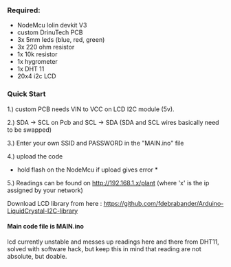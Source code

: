 
### Required:
- NodeMcu lolin devkit V3
- custom DrinuTech PCB
- 3x 5mm leds (blue, red, green)
- 3x 220 ohm resistor
- 1x 10k resistor
- 1x hygrometer
- 1x DHT 11
- 20x4 i2c LCD


### Quick Start

1.) custom PCB needs VIN to VCC on LCD I2C module (5v).

2.) SDA -> SCL on Pcb and SCL -> SDA (SDA and SCL wires basically need to be swapped)

3.) Enter your own SSID and PASSWORD in the "MAIN.ino" file

4.) upload the code
* hold flash on the NodeMcu if upload gives error *

5.) Readings can be found on http://192.168.1.x/plant (where 'x' is the ip assigned by your network)

Download LCD library from here : https://github.com/fdebrabander/Arduino-LiquidCrystal-I2C-library

#### Main code file is MAIN.ino

lcd currently unstable and messes up readings here and there from DHT11, solved with software hack, but keep this in mind that reading are not absolute, but doable.
